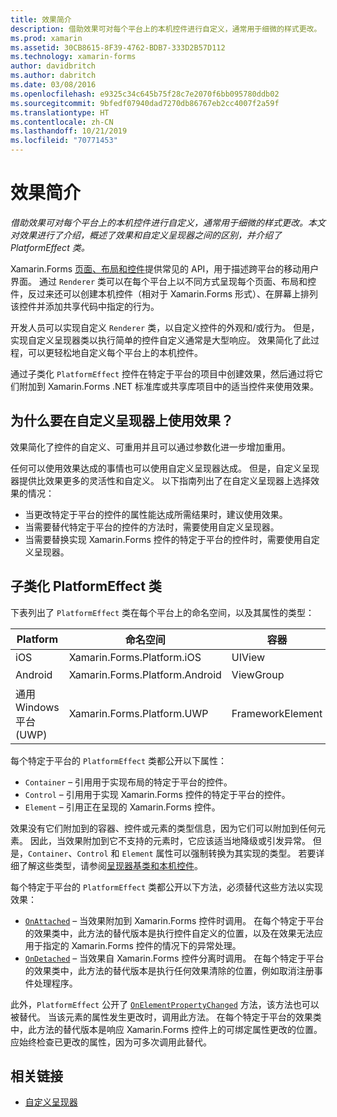 ```yaml
---
title: 效果简介
description: 借助效果可对每个平台上的本机控件进行自定义，通常用于细微的样式更改。 本文对效果进行了介绍，概述了效果和自定义呈现器之间的区别，并介绍了 PlatformEffect 类。
ms.prod: xamarin
ms.assetid: 30CB8615-8F39-4762-BDB7-333D2B57D112
ms.technology: xamarin-forms
author: davidbritch
ms.author: dabritch
ms.date: 03/08/2016
ms.openlocfilehash: e9325c34c645b75f28c7e2070f6bb095780ddb02
ms.sourcegitcommit: 9bfedf07940dad7270db86767eb2cc4007f2a59f
ms.translationtype: HT
ms.contentlocale: zh-CN
ms.lasthandoff: 10/21/2019
ms.locfileid: "70771453"
---
```

# <a name="introduction-to-effects"></a>效果简介

_借助效果可对每个平台上的本机控件进行自定义，通常用于细微的样式更改。本文对效果进行了介绍，概述了效果和自定义呈现器之间的区别，并介绍了 PlatformEffect 类。_

Xamarin.Forms [页面、布局和控件](~/xamarin-forms/user-interface/controls/index.md)提供常见的 API，用于描述跨平台的移动用户界面。 通过 `Renderer` 类可以在每个平台上以不同方式呈现每个页面、布局和控件，反过来还可以创建本机控件（相对于 Xamarin.Forms 形式）、在屏幕上排列该控件并添加共享代码中指定的行为。

开发人员可以实现自定义 `Renderer` 类，以自定义控件的外观和/或行为。 但是，实现自定义呈现器类以执行简单的控件自定义通常是大型响应。 效果简化了此过程，可以更轻松地自定义每个平台上的本机控件。

通过子类化 `PlatformEffect` 控件在特定于平台的项目中创建效果，然后通过将它们附加到 Xamarin.Forms .NET 标准库或共享库项目中的适当控件来使用效果。

## <a name="why-use-an-effect-over-a-custom-renderer"></a>为什么要在自定义呈现器上使用效果？

效果简化了控件的自定义、可重用并且可以通过参数化进一步增加重用。

任何可以使用效果达成的事情也可以使用自定义呈现器达成。 但是，自定义呈现器提供比效果更多的灵活性和自定义。 以下指南列出了在自定义呈现器上选择效果的情况：

- 当更改特定于平台的控件的属性能达成所需结果时，建议使用效果。
- 当需要替代特定于平台的控件的方法时，需要使用自定义呈现器。
- 当需要替换实现 Xamarin.Forms 控件的特定于平台的控件时，需要使用自定义呈现器。

## <a name="subclassing-the-platformeffect-class"></a>子类化 PlatformEffect 类

下表列出了 `PlatformEffect` 类在每个平台上的命名空间，以及其属性的类型：

|Platform|命名空间|容器|控件|
|--- |--- |--- |--- |
|iOS|Xamarin.Forms.Platform.iOS|UIView|UIView|
|Android|Xamarin.Forms.Platform.Android|ViewGroup|视图|
|通用 Windows 平台 (UWP)|Xamarin.Forms.Platform.UWP|FrameworkElement|FrameworkElement|

每个特定于平台的 `PlatformEffect` 类都公开以下属性：

- `Container` – 引用用于实现布局的特定于平台的控件。
- `Control` – 引用用于实现 Xamarin.Forms 控件的特定于平台的控件。
- `Element` – 引用正在呈现的 Xamarin.Forms 控件。

效果没有它们附加到的容器、控件或元素的类型信息，因为它们可以附加到任何元素。 因此，当效果附加到它不支持的元素时，它应该适当地降级或引发异常。 但是，`Container`、`Control` 和 `Element` 属性可以强制转换为其实现的类型。 若要详细了解这些类型，请参阅[呈现器基类和本机控件](~/xamarin-forms/app-fundamentals/custom-renderer/renderers.md)。

每个特定于平台的 `PlatformEffect` 类都公开以下方法，必须替代这些方法以实现效果：

- [`OnAttached`](xref:Xamarin.Forms.Effect.OnAttached) – 当效果附加到 Xamarin.Forms 控件时调用。 在每个特定于平台的效果类中，此方法的替代版本是执行控件自定义的位置，以及在效果无法应用于指定的 Xamarin.Forms 控件的情况下的异常处理。
- [`OnDetached`](xref:Xamarin.Forms.Effect.OnDetached) – 当效果自 Xamarin.Forms 控件分离时调用。 在每个特定于平台的效果类中，此方法的替代版本是执行任何效果清除的位置，例如取消注册事件处理程序。

此外，`PlatformEffect` 公开了 [`OnElementPropertyChanged`](xref:Xamarin.Forms.PlatformEffect`2.OnElementPropertyChanged(System.ComponentModel.PropertyChangedEventArgs)) 方法，该方法也可以被替代。 当该元素的属性发生更改时，调用此方法。 在每个特定于平台的效果类中，此方法的替代版本是响应 Xamarin.Forms 控件上的可绑定属性更改的位置。 应始终检查已更改的属性，因为可多次调用此替代。

## <a name="related-links"></a>相关链接

- [自定义呈现器](~/xamarin-forms/app-fundamentals/custom-renderer/index.md)
